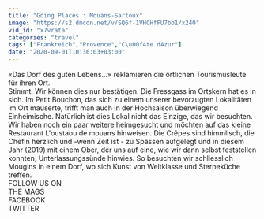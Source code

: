 ```yaml
---
title: "Going Places : Mouans-Sartoux"
image: "https://s2.dmcdn.net/v/SQ6f-1VHCHfFU7bb1/x240"
vid_id: "x7vrata"
categories: "travel"
tags: ["Frankreich","Provence","C\u00f4te dAzur"]
date: "2020-09-01T10:36:03+03:00"
---
```

«Das Dorf des guten Lebens...» reklamieren die örtlichen Tourismusleute für ihren Ort.  <br>Stimmt. Wir können dies nur bestätigen. Die Fressgass im Ortskern hat es in sich. Im Petit Bouchon, das sich zu einem unserer bevorzugten Lokalitäten im Ort mauserte, trifft man auch in der Hochsaison überwiegend Einheimische. Natürlich ist dies Lokal nicht das Einzige, das wir besuchten. Wir haben noch ein paar weitere heimgesucht und möchten auf das kleine Restaurant L'oustaou de mouans hinweisen. Die Crêpes sind himmlisch, die Chefin herzlich und -wenn Zeit ist - zu Spässen aufgelegt und in diesem Jahr (2019) mit einem Ober, der uns auf eine, wie wir dann selbst feststellen konnten, Unterlassungssünde hinwies. So besuchten wir schliesslich Mougins in einem Dorf, wo sich Kunst von Weltklasse und Sterneküche treffen.  <br>FOLLOW US ON  <br>THE MAGS  <br>FACEBOOK  <br>TWITTER  <br>
